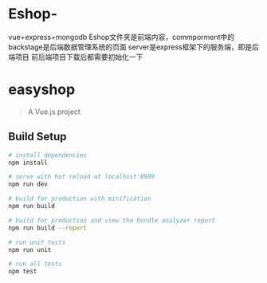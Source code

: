 # Eshop-
vue+express+mongodb
Eshop文件夹是前端内容，commporment中的backstage是后端数据管理系统的页面
server是express框架下的服务端，即是后端项目
前后端项目下载后都需要初始化一下
# easyshop

> A Vue.js project

## Build Setup

``` bash
# install dependencies
npm install

# serve with hot reload at localhost:8989
npm run dev

# build for production with minification
npm run build

# build for production and view the bundle analyzer report
npm run build --report

# run unit tests
npm run unit

# run all tests
npm test
```

